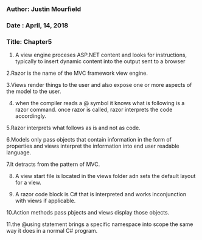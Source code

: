 ### Author: Justin Mourfield
### Date : April, 14, 2018
### Title: Chapter5


1. A view engine proceses ASP.NET content and looks for instructions, typically to insert dynamic content into the output sent to a browser 

2.Razor  is the name of the MVC framework view engine. 

3.Views render things to the user and also expose one or more aspects of the model to the user. 

4. when the compiler reads a @ symbol it knows what is following is a razor command. once razor is called, razor interprets the code accordingly.

5.Razor interprets what follows as is and not as code. 

6.Models only pass objects that contain information in the form of properties and views interpret the information into end user readable language.

7.It detracts from the pattern of MVC. 

8. A view start file is located in the views folder adn sets the default layout for a view.

9. A razor code block is C# that is interpreted and works inconjunction with views if applicable.

10.Action methods pass pbjects and views display those objects. 

11.the @using statement brings a specific namespace into scope the same way it does in a normal C# program. 

